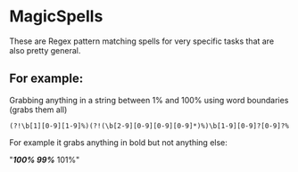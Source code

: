 # MagicSpells
These are Regex pattern matching spells for very specific tasks that are also pretty general.


## For example:
Grabbing anything in a string between 1% and 100% using word boundaries (grabs them all) 

    (?!\b[1][0-9][1-9]%)(?!(\b[2-9][0-9][0-9][0-9]*)%)\b[1-9][0-9]?[0-9]?%

For example it grabs anything in bold but not anything else:

"***100% 99%*** 101%"
